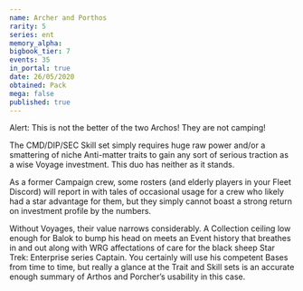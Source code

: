 ```yaml
---
name: Archer and Porthos
rarity: 5
series: ent
memory_alpha:
bigbook_tier: 7
events: 35
in_portal: true
date: 26/05/2020
obtained: Pack
mega: false
published: true
---
```


Alert: This is not the better of the two Archos! They are not camping!

The CMD/DIP/SEC Skill set simply requires huge raw power and/or a smattering of niche Anti-matter traits to gain any sort of serious traction as a wise Voyage investment. This duo has neither as it stands.

As a former Campaign crew, some rosters (and elderly players in your Fleet Discord) will report in with tales of occasional usage for a crew who likely had a star advantage for them, but they simply cannot boast a strong return on investment profile by the numbers.

Without Voyages, their value narrows considerably. A Collection ceiling low enough for Balok to bump his head on meets an Event history that breathes in and out along with WRG affectations of care for the black sheep Star Trek: Enterprise series Captain. You certainly will use his competent Bases from time to time, but really a glance at the Trait and Skill sets is an accurate enough summary of Arthos and Porcher’s usability in this case.
